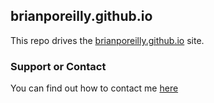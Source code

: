 ## brianporeilly.github.io

This repo drives the [brianporeilly.github.io](https://brianporeilly.github.io) site.

### Support or Contact

You can find out how to contact me [here](https://brianporeilly.github.io/contact)
